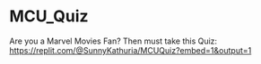 # MCU_Quiz
Are you a Marvel Movies Fan?
Then must take this Quiz: https://replit.com/@SunnyKathuria/MCUQuiz?embed=1&output=1
